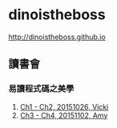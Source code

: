 # dinoistheboss
http://dinoistheboss.github.io

## 讀書會

### 易讀程式碼之美學

1. [Ch1 - Ch2, 20151026, Vicki](http://dinoistheboss.github.io/The-Art-of-Readable-Code/Ch1to2.html)
2. [Ch3 - Ch4, 20151102, Amy](http://dinoistheboss.github.io/The-Art-of-Readable-Code/Ch1to2.html)
